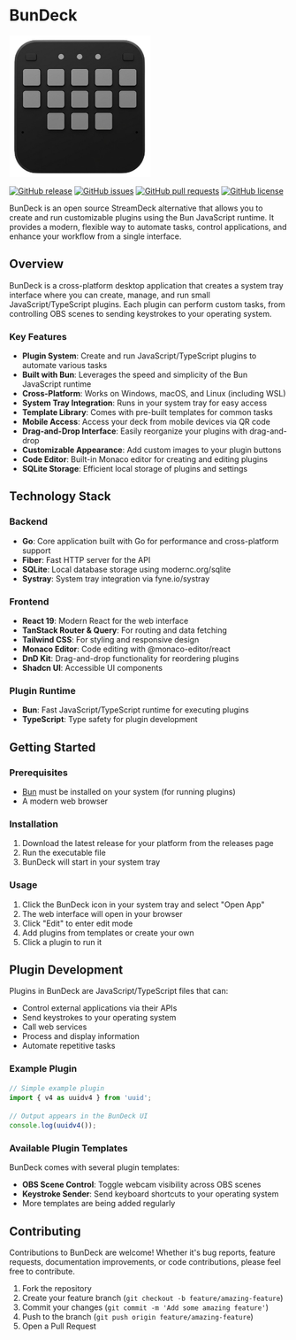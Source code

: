 # BunDeck

<img src="https://raw.githubusercontent.com/ibanks42/bundeck/refs/heads/main/logo.png" width="256" />

[![GitHub release](https://img.shields.io/github/v/release/ibanks42/bundeck)](https://github.com/ibanks42/bundeck/releases)
[![GitHub issues](https://img.shields.io/github/issues/ibanks42/bundeck)](https://github.com/ibanks42/bundeck/issues)
[![GitHub pull requests](https://img.shields.io/github/issues-pr/ibanks42/bundeck)](https://github.com/ibanks42/bundeck/pulls)
[![GitHub license](https://img.shields.io/github/license/ibanks42/bundeck)](https://github.com/ibanks42/bundeck/blob/main/LICENSE.md)

BunDeck is an open source StreamDeck alternative that allows you to create and run customizable plugins using the Bun JavaScript runtime. It provides a modern, flexible way to automate tasks, control applications, and enhance your workflow from a single interface.

## Overview

BunDeck is a cross-platform desktop application that creates a system tray interface where you can create, manage, and run small JavaScript/TypeScript plugins. Each plugin can perform custom tasks, from controlling OBS scenes to sending keystrokes to your operating system.

### Key Features

- **Plugin System**: Create and run JavaScript/TypeScript plugins to automate various tasks
- **Built with Bun**: Leverages the speed and simplicity of the Bun JavaScript runtime
- **Cross-Platform**: Works on Windows, macOS, and Linux (including WSL)
- **System Tray Integration**: Runs in your system tray for easy access
- **Template Library**: Comes with pre-built templates for common tasks
- **Mobile Access**: Access your deck from mobile devices via QR code
- **Drag-and-Drop Interface**: Easily reorganize your plugins with drag-and-drop
- **Customizable Appearance**: Add custom images to your plugin buttons
- **Code Editor**: Built-in Monaco editor for creating and editing plugins
- **SQLite Storage**: Efficient local storage of plugins and settings

## Technology Stack

### Backend

- **Go**: Core application built with Go for performance and cross-platform support
- **Fiber**: Fast HTTP server for the API
- **SQLite**: Local database storage using modernc.org/sqlite
- **Systray**: System tray integration via fyne.io/systray

### Frontend

- **React 19**: Modern React for the web interface
- **TanStack Router & Query**: For routing and data fetching
- **Tailwind CSS**: For styling and responsive design
- **Monaco Editor**: Code editing with @monaco-editor/react
- **DnD Kit**: Drag-and-drop functionality for reordering plugins
- **Shadcn UI**: Accessible UI components

### Plugin Runtime

- **Bun**: Fast JavaScript/TypeScript runtime for executing plugins
- **TypeScript**: Type safety for plugin development

## Getting Started

### Prerequisites

- [Bun](https://bun.sh/) must be installed on your system (for running plugins)
- A modern web browser

### Installation

1. Download the latest release for your platform from the releases page
2. Run the executable file
3. BunDeck will start in your system tray

### Usage

1. Click the BunDeck icon in your system tray and select "Open App"
2. The web interface will open in your browser
3. Click "Edit" to enter edit mode
4. Add plugins from templates or create your own
5. Click a plugin to run it

## Plugin Development

Plugins in BunDeck are JavaScript/TypeScript files that can:

- Control external applications via their APIs
- Send keystrokes to your operating system
- Call web services
- Process and display information
- Automate repetitive tasks

### Example Plugin

```typescript
// Simple example plugin
import { v4 as uuidv4 } from 'uuid';

// Output appears in the BunDeck UI
console.log(uuidv4());
```

### Available Plugin Templates

BunDeck comes with several plugin templates:

- **OBS Scene Control**: Toggle webcam visibility across OBS scenes
- **Keystroke Sender**: Send keyboard shortcuts to your operating system
- More templates are being added regularly

## Contributing

Contributions to BunDeck are welcome! Whether it's bug reports, feature requests, documentation improvements, or code contributions, please feel free to contribute.

1. Fork the repository
2. Create your feature branch (`git checkout -b feature/amazing-feature`)
3. Commit your changes (`git commit -m 'Add some amazing feature'`)
4. Push to the branch (`git push origin feature/amazing-feature`)
5. Open a Pull Request
